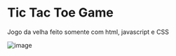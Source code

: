 # Tic Tac Toe Game
Jogo da velha feito somente com html, javascript e CSS

![image](https://user-images.githubusercontent.com/45239448/162860311-df19728e-812b-4755-92ac-9aab37fe8cf9.png)
